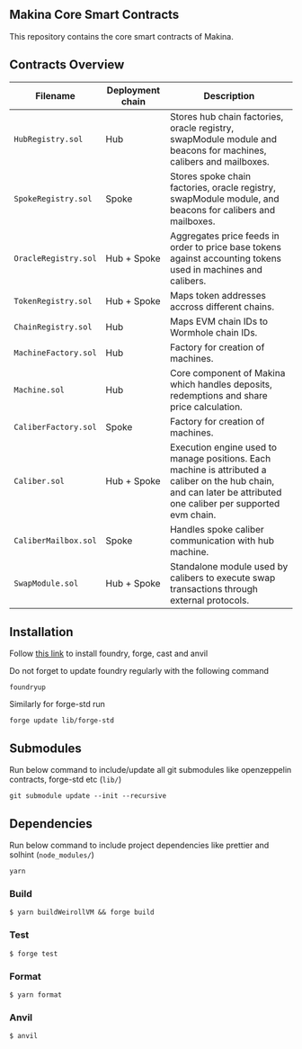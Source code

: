 ## Makina Core Smart Contracts

This repository contains the core smart contracts of Makina.

## Contracts Overview

| Filename             | Deployment chain | Description                                                                                                                                                        |
| -------------------- | ---------------- | ------------------------------------------------------------------------------------------------------------------------------------------------------------------ |
| `HubRegistry.sol`    | Hub              | Stores hub chain factories, oracle registry, swapModule module and beacons for machines, calibers and mailboxes.                                                   |
| `SpokeRegistry.sol`  | Spoke            | Stores spoke chain factories, oracle registry, swapModule module, and beacons for calibers and mailboxes.                                                          |
| `OracleRegistry.sol` | Hub + Spoke      | Aggregates price feeds in order to price base tokens against accounting tokens used in machines and calibers.                                                      |
| `TokenRegistry.sol`  | Hub + Spoke      | Maps token addresses accross different chains.                                                                                                                     |
| `ChainRegistry.sol`  | Hub              | Maps EVM chain IDs to Wormhole chain IDs.                                                                                                                          |
| `MachineFactory.sol` | Hub              | Factory for creation of machines.                                                                                                                                  |
| `Machine.sol`        | Hub              | Core component of Makina which handles deposits, redemptions and share price calculation.                                                                          |
| `CaliberFactory.sol` | Spoke            | Factory for creation of machines.                                                                                                                                  |
| `Caliber.sol`        | Hub + Spoke      | Execution engine used to manage positions. Each machine is attributed a caliber on the hub chain, and can later be attributed one caliber per supported evm chain. |
| `CaliberMailbox.sol` | Spoke            | Handles spoke caliber communication with hub machine.                                                                                                              |
| `SwapModule.sol`     | Hub + Spoke      | Standalone module used by calibers to execute swap transactions through external protocols.                                                                        |

## Installation

Follow [this link](https://book.getfoundry.sh/getting-started/installation) to install foundry, forge, cast and anvil

Do not forget to update foundry regularly with the following command

```properties
foundryup
```

Similarly for forge-std run

```properties
forge update lib/forge-std
```

## Submodules

Run below command to include/update all git submodules like openzeppelin contracts, forge-std etc (`lib/`)

```properties
git submodule update --init --recursive
```

## Dependencies

Run below command to include project dependencies like prettier and solhint (`node_modules/`)

```properties
yarn
```

### Build

```shell
$ yarn buildWeirollVM && forge build
```

### Test

```shell
$ forge test
```

### Format

```shell
$ yarn format
```

### Anvil

```shell
$ anvil
```
